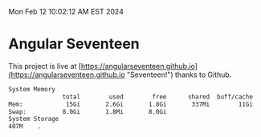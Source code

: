 Mon Feb 12 10:02:12 AM EST 2024

# Angular Seventeen


This project is live at [https://angularseventeen.github.io](https://angularseventeen.github.io "Seventeen!") thanks to Github.

```bash
System Memory
               total        used        free      shared  buff/cache   available
Mem:            15Gi       2.6Gi       1.8Gi       337Mi        11Gi        12Gi
Swap:          8.0Gi       1.8Mi       8.0Gi
System Storage
407M	.
